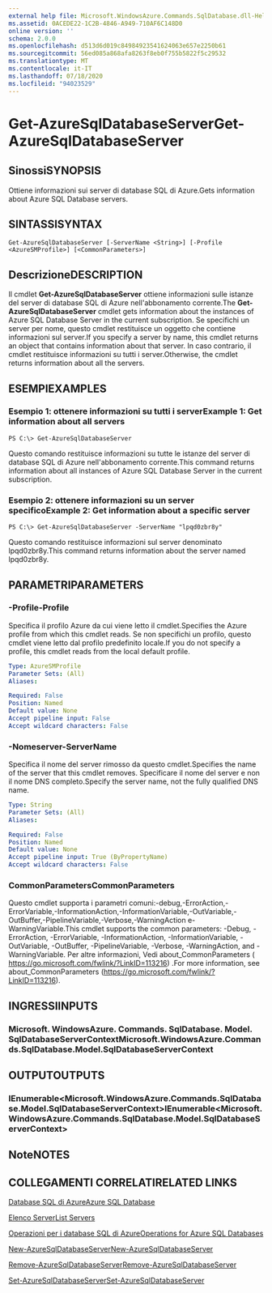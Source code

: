 ```yaml
---
external help file: Microsoft.WindowsAzure.Commands.SqlDatabase.dll-Help.xml
ms.assetid: 0ACEDE22-1C2B-4846-A949-710AF6C148D0
online version: ''
schema: 2.0.0
ms.openlocfilehash: d513d6d019c84984923541624063e657e2250b61
ms.sourcegitcommit: 56ed085a868afa8263f8eb0f755b5822f5c29532
ms.translationtype: MT
ms.contentlocale: it-IT
ms.lasthandoff: 07/18/2020
ms.locfileid: "94023529"
---
```

# <span data-ttu-id="6c6d5-101">Get-AzureSqlDatabaseServer</span><span class="sxs-lookup"><span data-stu-id="6c6d5-101">Get-AzureSqlDatabaseServer</span></span>

## <span data-ttu-id="6c6d5-102">Sinossi</span><span class="sxs-lookup"><span data-stu-id="6c6d5-102">SYNOPSIS</span></span>
<span data-ttu-id="6c6d5-103">Ottiene informazioni sui server di database SQL di Azure.</span><span class="sxs-lookup"><span data-stu-id="6c6d5-103">Gets information about Azure SQL Database servers.</span></span>

## <span data-ttu-id="6c6d5-104">SINTASSI</span><span class="sxs-lookup"><span data-stu-id="6c6d5-104">SYNTAX</span></span>

```
Get-AzureSqlDatabaseServer [-ServerName <String>] [-Profile <AzureSMProfile>] [<CommonParameters>]
```

## <span data-ttu-id="6c6d5-105">Descrizione</span><span class="sxs-lookup"><span data-stu-id="6c6d5-105">DESCRIPTION</span></span>
<span data-ttu-id="6c6d5-106">Il cmdlet **Get-AzureSqlDatabaseServer** ottiene informazioni sulle istanze del server di database SQL di Azure nell'abbonamento corrente.</span><span class="sxs-lookup"><span data-stu-id="6c6d5-106">The **Get-AzureSqlDatabaseServer** cmdlet gets information about the instances of Azure SQL Database Server in the current subscription.</span></span>
<span data-ttu-id="6c6d5-107">Se specifichi un server per nome, questo cmdlet restituisce un oggetto che contiene informazioni sul server.</span><span class="sxs-lookup"><span data-stu-id="6c6d5-107">If you specify a server by name, this cmdlet returns an object that contains information about that server.</span></span>
<span data-ttu-id="6c6d5-108">In caso contrario, il cmdlet restituisce informazioni su tutti i server.</span><span class="sxs-lookup"><span data-stu-id="6c6d5-108">Otherwise, the cmdlet returns information about all the servers.</span></span>

## <span data-ttu-id="6c6d5-109">ESEMPI</span><span class="sxs-lookup"><span data-stu-id="6c6d5-109">EXAMPLES</span></span>

### <span data-ttu-id="6c6d5-110">Esempio 1: ottenere informazioni su tutti i server</span><span class="sxs-lookup"><span data-stu-id="6c6d5-110">Example 1: Get information about all servers</span></span>
```
PS C:\> Get-AzureSqlDatabaseServer
```

<span data-ttu-id="6c6d5-111">Questo comando restituisce informazioni su tutte le istanze del server di database SQL di Azure nell'abbonamento corrente.</span><span class="sxs-lookup"><span data-stu-id="6c6d5-111">This command returns information about all instances of Azure SQL Database Server in the current subscription.</span></span>

### <span data-ttu-id="6c6d5-112">Esempio 2: ottenere informazioni su un server specifico</span><span class="sxs-lookup"><span data-stu-id="6c6d5-112">Example 2: Get information about a specific server</span></span>
```
PS C:\> Get-AzureSqlDatabaseServer -ServerName "lpqd0zbr8y"
```

<span data-ttu-id="6c6d5-113">Questo comando restituisce informazioni sul server denominato lpqd0zbr8y.</span><span class="sxs-lookup"><span data-stu-id="6c6d5-113">This command returns information about the server named lpqd0zbr8y.</span></span>

## <span data-ttu-id="6c6d5-114">PARAMETRI</span><span class="sxs-lookup"><span data-stu-id="6c6d5-114">PARAMETERS</span></span>

### <span data-ttu-id="6c6d5-115">-Profile</span><span class="sxs-lookup"><span data-stu-id="6c6d5-115">-Profile</span></span>
<span data-ttu-id="6c6d5-116">Specifica il profilo Azure da cui viene letto il cmdlet.</span><span class="sxs-lookup"><span data-stu-id="6c6d5-116">Specifies the Azure profile from which this cmdlet reads.</span></span>
<span data-ttu-id="6c6d5-117">Se non specifichi un profilo, questo cmdlet viene letto dal profilo predefinito locale.</span><span class="sxs-lookup"><span data-stu-id="6c6d5-117">If you do not specify a profile, this cmdlet reads from the local default profile.</span></span>

```yaml
Type: AzureSMProfile
Parameter Sets: (All)
Aliases: 

Required: False
Position: Named
Default value: None
Accept pipeline input: False
Accept wildcard characters: False
```

### <span data-ttu-id="6c6d5-118">-Nomeserver</span><span class="sxs-lookup"><span data-stu-id="6c6d5-118">-ServerName</span></span>
<span data-ttu-id="6c6d5-119">Specifica il nome del server rimosso da questo cmdlet.</span><span class="sxs-lookup"><span data-stu-id="6c6d5-119">Specifies the name of the server that this cmdlet removes.</span></span>
<span data-ttu-id="6c6d5-120">Specificare il nome del server e non il nome DNS completo.</span><span class="sxs-lookup"><span data-stu-id="6c6d5-120">Specify the server name, not the fully qualified DNS name.</span></span>

```yaml
Type: String
Parameter Sets: (All)
Aliases: 

Required: False
Position: Named
Default value: None
Accept pipeline input: True (ByPropertyName)
Accept wildcard characters: False
```

### <span data-ttu-id="6c6d5-121">CommonParameters</span><span class="sxs-lookup"><span data-stu-id="6c6d5-121">CommonParameters</span></span>
<span data-ttu-id="6c6d5-122">Questo cmdlet supporta i parametri comuni:-debug,-ErrorAction,-ErrorVariable,-InformationAction,-InformationVariable,-OutVariable,-OutBuffer,-PipelineVariable,-Verbose,-WarningAction e-WarningVariable.</span><span class="sxs-lookup"><span data-stu-id="6c6d5-122">This cmdlet supports the common parameters: -Debug, -ErrorAction, -ErrorVariable, -InformationAction, -InformationVariable, -OutVariable, -OutBuffer, -PipelineVariable, -Verbose, -WarningAction, and -WarningVariable.</span></span> <span data-ttu-id="6c6d5-123">Per altre informazioni, Vedi about_CommonParameters ( https://go.microsoft.com/fwlink/?LinkID=113216) .</span><span class="sxs-lookup"><span data-stu-id="6c6d5-123">For more information, see about_CommonParameters (https://go.microsoft.com/fwlink/?LinkID=113216).</span></span>

## <span data-ttu-id="6c6d5-124">INGRESSI</span><span class="sxs-lookup"><span data-stu-id="6c6d5-124">INPUTS</span></span>

### <span data-ttu-id="6c6d5-125">Microsoft. WindowsAzure. Commands. SqlDatabase. Model. SqlDatabaseServerContext</span><span class="sxs-lookup"><span data-stu-id="6c6d5-125">Microsoft.WindowsAzure.Commands.SqlDatabase.Model.SqlDatabaseServerContext</span></span>

## <span data-ttu-id="6c6d5-126">OUTPUT</span><span class="sxs-lookup"><span data-stu-id="6c6d5-126">OUTPUTS</span></span>

### <span data-ttu-id="6c6d5-127">IEnumerable\<Microsoft.WindowsAzure.Commands.SqlDatabase.Model.SqlDatabaseServerContext\></span><span class="sxs-lookup"><span data-stu-id="6c6d5-127">IEnumerable\<Microsoft.WindowsAzure.Commands.SqlDatabase.Model.SqlDatabaseServerContext\></span></span>

## <span data-ttu-id="6c6d5-128">Note</span><span class="sxs-lookup"><span data-stu-id="6c6d5-128">NOTES</span></span>

## <span data-ttu-id="6c6d5-129">COLLEGAMENTI CORRELATI</span><span class="sxs-lookup"><span data-stu-id="6c6d5-129">RELATED LINKS</span></span>

[<span data-ttu-id="6c6d5-130">Database SQL di Azure</span><span class="sxs-lookup"><span data-stu-id="6c6d5-130">Azure SQL Database</span></span>](https://azure.microsoft.com/en-us/services/sql-database/)

[<span data-ttu-id="6c6d5-131">Elenco Server</span><span class="sxs-lookup"><span data-stu-id="6c6d5-131">List Servers</span></span>](https://msdn.microsoft.com/en-us/library/azure/dn505702.aspx)

[<span data-ttu-id="6c6d5-132">Operazioni per i database SQL di Azure</span><span class="sxs-lookup"><span data-stu-id="6c6d5-132">Operations for Azure SQL Databases</span></span>](https://msdn.microsoft.com/en-us/library/azure/dn505719.aspx)

[<span data-ttu-id="6c6d5-133">New-AzureSqlDatabaseServer</span><span class="sxs-lookup"><span data-stu-id="6c6d5-133">New-AzureSqlDatabaseServer</span></span>](./New-AzureSqlDatabaseServer.md)

[<span data-ttu-id="6c6d5-134">Remove-AzureSqlDatabaseServer</span><span class="sxs-lookup"><span data-stu-id="6c6d5-134">Remove-AzureSqlDatabaseServer</span></span>](./Remove-AzureSqlDatabaseServer.md)

[<span data-ttu-id="6c6d5-135">Set-AzureSqlDatabaseServer</span><span class="sxs-lookup"><span data-stu-id="6c6d5-135">Set-AzureSqlDatabaseServer</span></span>](./Set-AzureSqlDatabaseServer.md)


